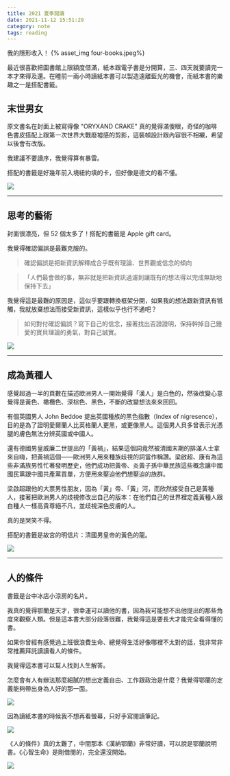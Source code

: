 ```yaml
---
title: 2021 夏季閱讀
date: 2021-11-12 15:51:29
category: note
tags: reading
---
```


我的隱形收入！
{% asset_img four-books.jpeg%}

<!--More-->

最近很喜歡把圖書館上限額度借滿，紙本跟電子書是分開算，三、四天就要讀完一本才來得及還。在睡前一兩小時讀紙本書可以製造遠離藍光的機會，而紙本書的樂趣之一是搭配書籤。

## 末世男女

原文書名在封面上被寫得像 "ORYXAND CRAKE" 真的覺得滿傻眼，奇怪的咖啡色書皮搭配上跟第一次世界大戰廢墟感的剪影，這裝幀設計跟內容很不相襯，希望以後會有改版。

我建議不要讀序，我覺得算有暴雷。

搭配的書籤是好幾年前入境紐約填的卡，但好像是德文的看不懂。

<img src="./oryx-and-crake.jpeg" loading="lazy" class="mx-auto d-block">

---

## 思考的藝術

封面很漂亮，但 52 個太多了！搭配的書籤是 Apple gift card。

我覺得確認偏誤是最難克服的。

> 確認偏誤是把新資訊解釋成合乎既有理論、世界觀或信念的傾向

> 「人們最會做的事，無非就是把新資訊過濾到讓既有的想法得以完成無缺地保持下去」

我覺得這是最難的原因是，這似乎要跟轉換框架分開，如果我的想法跟新資訊有牴觸，我就放棄想法而接受新資訊，這樣似乎也行不通吧？

> 如何對付確認偏誤？寫下自己的信念，接著找出否證證明，保持幹掉自己鍾愛的寶貝理論的勇氣，對自己誠實。

<img src="./fifty-two.jpeg" loading="lazy" class="mx-auto d-block">

---

## 成為黃種人

感覺超過一半的頁數在描述歐洲男人一開始覺得「漢人」是白色的，然後改變心意覺得是黃色、橄欖色、深棕色、黑色，不斷的改變想法來來回回。

有個英國男人 John Beddoe 提出英國種族的黑色指數（Index of nigresence），目的是為了證明愛爾蘭人比英格蘭人更黑，或更像黑人。這個男人貝多曾表示光憑腿的膚色無法分辨英國或中國人。

還有德國男皇威廉二世提出的「黃禍」，結果這個詞竟然被清國末期的排滿人士拿來自嗨，把黃禍這個——歐洲男人用來種族歧視的詞當作稱讚。梁啟超、康有為這些非滿族男性忙著發明歷史，他們成功把黃帝、炎黃子孫中華民族這些概念讓中國國民黨跟中國共產黨買單，方便用來壓迫他們想壓迫的族群。

梁啟超跟他的大票男性朋友，因為「黃」帝、「黃」河，而欣然接受自己是黃種人，接著把歐洲男人的歧視修改出自己的版本：在他們自己的世界裡定義黃種人跟白種人一樣高貴尊絕不凡，並歧視深色皮膚的人。

真的是哭笑不得。

搭配的書籤是故宮的明信片：清國男皇帝的黃色的龍。

<img src="./becoming-yellow.jpeg" loading="lazy" class="mx-auto d-block">

---

## 人的條件

書籤是台中冰店小涼房的名片。

我真的覺得鄂蘭是天才，很幸運可以讀他的書，因為我可能想不出他提出的那些角度來觀察人類。但是這本書大部分段落很難，我覺得這是要長大才能完全看得懂的書。

如果你曾經有感覺過上班很浪費生命、總覺得生活好像哪裡不太對的話，我非常非常推薦拜託讀讀看人的條件。

我覺得這本書可以幫人找到人生解答。

怎麼會有人有辦法那麼細膩的想出定義自由、工作跟政治是什麼？我覺得鄂蘭的定義能夠帶出身為人好的那一面。

<img src="./the-human-condition.jpeg" loading="lazy" class="mx-auto d-block">

因為讀紙本書的時候我不想再看螢幕，只好手寫閱讀筆記。

<img src="./the-human-condition-taking-note.jpeg" loading="lazy" class="mx-auto d-block">

《人的條件》真的太難了，中間那本《漢納鄂蘭》非常好讀，可以說是鄂蘭說明書。《心智生命》是剛借閱的，完全還沒開始。

<img src="./arendt-arendt-arendt.jpeg" loading="lazy" class="mx-auto d-block">
